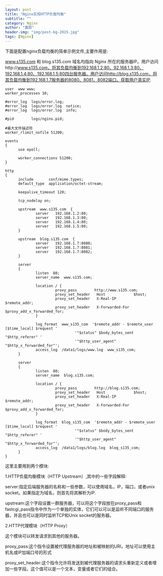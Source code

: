 ```yaml
---
layout: post
title: "Nginx实现HTTP负载均衡"
subtitle: ""
category: Nginx
author: "寞踪"
header-img: "img/post-bg-2015.jpg"
tags: [Nginx]
---
```


下面是配置nginx负载均衡的简单示例文件,主要作用是:

www.s135.com 和 blog.s135.com 域名均指向 Nginx 所在的服务器IP。用户访问http://www.s135.com，将其负载均衡到192.168.1.2:80、92.168.1.3:80、192.168.1.4:80、192.168.1.5:80四台服务器。用户访问http://blog.s135.com，将其负载均衡到192.168.1.7服务器的8080、8081、8082端口。获取用户真实IP.

    user  www www;
    worker_processes 10;

    #error_log  logs/error.log;
    #error_log  logs/error.log  notice;
    #error_log  logs/error.log  info;
     
    #pid        logs/nginx.pid;
     
    #最大文件描述符
    worker_rlimit_nofile 51200;
     
    events
    {
          use epoll;
     
          worker_connections 51200;
    }
     
    http
    {
          include       conf/mime.types;
          default_type  application/octet-stream;
     
          keepalive_timeout 120;
     
          tcp_nodelay on;
     
          upstream  www.s135.com  {
                  server   192.168.1.2:80;
                  server   192.168.1.3:80;
                  server   192.168.1.4:80;
                  server   192.168.1.5:80;
          }
     
          upstream  blog.s135.com  {
                  server   192.168.1.7:8080;
                  server   192.168.1.7:8081;
                  server   192.168.1.7:8082;
          }
     
          server
          {
                  listen  80;
                  server_name  www.s135.com;
     
                  location / {
                           proxy_pass        http://www.s135.com;
                           proxy_set_header   Host             $host;
                           proxy_set_header   X-Real-IP        $remote_addr;
                           proxy_set_header   X-Forwarded-For  $proxy_add_x_forwarded_for;
                  }
     
                  log_format  www_s135_com  '$remote_addr - $remote_user [$time_local] $request '
                                    '"$status" $body_bytes_sent "$http_referer" '
                                    '"$http_user_agent" "$http_x_forwarded_for"';
                  access_log  /data1/logs/www.log  www_s135_com;
          }
     
          server
          {
                  listen  80;
                  server_name  blog.s135.com;
     
                  location / {
                           proxy_pass        http://blog.s135.com;
                           proxy_set_header   Host             $host;
                           proxy_set_header   X-Real-IP        $remote_addr;
                           proxy_set_header   X-Forwarded-For  $proxy_add_x_forwarded_for;
                  }
     
                  log_format  blog_s135_com  '$remote_addr - $remote_user [$time_local] $request '
                                    '"$status" $body_bytes_sent "$http_referer" '
                                    '"$http_user_agent" "$http_x_forwarded_for"';
                  access_log  /data1/logs/blog.log  blog_s135_com;
          }
    }


这里主要用到两个模块:

1.HTTP负载均衡模块（HTTP Upstream）,其中的一些字段解释:

server:指定后端服务器的名称和一些参数，可以使用域名，IP，端口，或者unix socket。如果指定为域名，则首先将其解析为IP.

upstream:这个字段设置一群服务器，可以将这个字段放在proxy_pass和fastcgi_pass指令中作为一个单独的实体，它们可以可以是监听不同端口的服务器，并且也可以是同时监听TCP和Unix socket的服务器。

2.HTTP代理模块（HTTP Proxy）

这个模块可以转发请求到其他的服务器。

proxy_pass:这个指令设置被代理服务器的地址和被映射的URI，地址可以使用主机名或IP加端口号的形式

proxy_set_header:这个指令允许将发送到被代理服务器的请求头重新定义或者增加一些字段。这个值可以是一个文本，变量或者它们的组合。